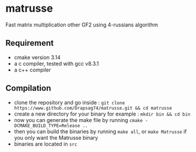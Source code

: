 # matrusse
Fast matrix multiplication other GF2 using 4-russians algorithm

## Requirement

* cmake version 3.14
* a c compiler, tested with gcc v8.3.1
* a c++ compiler

## Compilation

* clone the repository and go inside : `git clone https://www.github.com/Drapsag74/matrusse.git && cd matrusse`
* create a new directory for your binary for example : `mkdir bin && cd bin`
* now you can generate the make file by running `cmake -DCMAKE_BUILD_TYPE=Release ..`
* then you can build the binaries by running `make all`, or `make Matrusse` if you only want the Matrusse binary
* binaries are located in `src`
